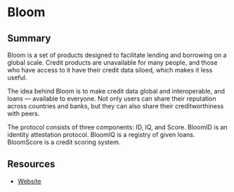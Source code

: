 # Bloom

## Summary

Bloom is a set of products designed to facilitate lending and borrowing on a global scale. Credit products are unavailable for many people, and those who have access to it have their credit data siloed, which makes it less useful.

The idea behind Bloom is to make credit data global and interoperable, and loans — available to everyone. Not only users can share their reputation across countries and banks, but they can also share their creditworthiness with peers.

The protocol consists of three components: ID, IQ, and Score. BloomID is an identity attestation protocol. BloomIQ is a registry of given loans. BloomScore is a credit scoring system.

## Resources

* [Website](https://bloom.co)

